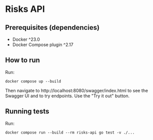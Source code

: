 # Risks API

## Prerequisites (dependencies)

- Docker ^23.0
- Docker Compose plugin ^2.17

## How to run

Run:
```
docker compose up --build
```

Then navigate to http://localhost:8080/swagger/index.html to see the Swagger UI and to try endpoints. Use the "Try it out" button.

## Running tests

Run:
```
docker compose run --build --rm risks-api go test -v ./...
```
